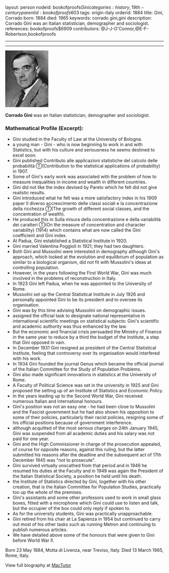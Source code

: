 layout: person
nodeid: bookofproofs$Gini
categories: history,19th-century
parentid: bookofproofs$603
tags: origin-italy
orderid: 1884
title: Gini, Corrado
born: 1884
died: 1965
keywords: corrado gini,gini
description: Corrado Gini was an Italian statistician, demographer and sociologist.
references: bookofproofs$6909
contributors: @J-J-O'Connor,@E-F-Robertson,bookofproofs

---



---

![Gini.jpg](https://github.com/bookofproofs/bookofproofs.github.io/blob/main/_sources/_assets/images/portraits/Gini.jpg?raw=true)

**Corrado Gini** was an Italian statistician, demographer and sociologist.

### Mathematical Profile (Excerpt):
* Gini studied in the Faculty of Law at the University of Bologna.
* a young man - Gini - who is now beginning to work in and with Statistics, but with his culture and seriousness he seems destined to excel soon.
* Gini published Contributo alle applicazioni statistiche del calcolo delle probabilità Ⓣ(Contribution to the statistical applications of probability) in 1907.
* Some of Gini's early work was associated with the problem of how to measure inequalities in income and wealth in different countries.
* Gini did not like the index devised by Pareto which he felt did not give realistic results.
* Gini introduced what he felt was a more satisfactory index in his 1909 paper Il diverso accrescimento delle classi sociali e la concentrazione della ricchezza Ⓣ(The growth of different social classes, and the concentration of wealth).
* He produced this in Sulla misura della concentrazione e della variabilità dei caratteri Ⓣ(On the measure of concentration and character variability) (1914) which contains what are now called the Gini coefficient and Gini index.
* At Padua, Gini established a Statistical Institute in 1920.
* Gini married Valentina Poggioli in 1921; they had two daughters.
* Both Gini and Mussolini were interested in demography although Gini's approach, which looked at the evolution and equilibrium of population as similar to a biological organism, did not fit with Mussolini's ideas at controlling population.
* However, in the years following the First World War, Gini was much involved in the problems of reconstruction in Italy.
* In 1923 Gini left Padua, when he was appointed to the University of Rome.
* Mussolini set up the Central Statistical Institute in July 1926 and personally appointed Gini to be its president and to oversee its organisation.
* Gini was by this time advising Mussolini on demographic issues.
* assigned the official task to designate national representative in international scientific meetings on statistical subjects: Gini's scientific and academic authority was thus enhanced by the law.
* But the economic and financial crisis persuaded the Ministry of Finance in the same year to reduce by a third the budget of the Institute, a step that Gini opposed in vain.
* In December 1931 Gini resigned as president of the Central Statistical Institute, feeling that controversy over its organisation would interfered with his work.
* In 1934 Gini founded the journal Genus which became the official journal of the Italian Committee for the Study of Population Problems.
* Gini also made significant innovations in statistics at the University of Rome.
* A Faculty of Political Science was set in the university in 1925 and Gini proposed the setting up of an Institute of Statistics and Economic Policy.
* In the years leading up to the Second World War, Gini received numerous Italian and international honours.
* Gini's position was not an easy one - he had been close to Mussolini and the Fascist government but he had also shown his opposition to some of their policies, particularly their racist policies, resigning some of his official positions because of government interference.
* although acquitted of the most serious charges on 24th  January 1945, Gini was suspended from all academic duties and his salary was not paid for one year.
* Gini and the High Commissioner in charge of the prosecution appealed, of course for opposite reasons, against this ruling, but the latter submitted his reasons after the deadline and the subsequent act of 17th  December 1945 was  "not to prosecute".
* Gini survived virtually unscathed from that period and in 1946 he resumed his duties at the Faculty and in 1949 was again the President of the Italian Statistical Society, a position he held until his death.
* the Institute of Statistics directed by Gini, together with his other creation, that is the Italian Committee for Population Studies, practically too up the whole of the premises.
* Gini's assistants and some other professors used to work in small glass boxes, fitted with a microphone which Gini could use to listen and talk, but the occupier of the box could only reply if spoken to.
* As for the university students, Gini was practically unapproachable.
* Gini retired from his chair at La Sapienza in 1954 but continued to carry out most of his other tasks such as running Metron and continuing to publish numerous articles.
* We have detailed above some of the honours that were given to Gini before World War II.

Born 23 May 1884, Motta di Livenza, near Treviso, Italy. Died 13 March 1965, Rome, Italy.

View full biography at [MacTutor](https://mathshistory.st-andrews.ac.uk/Biographies/Gini/)
